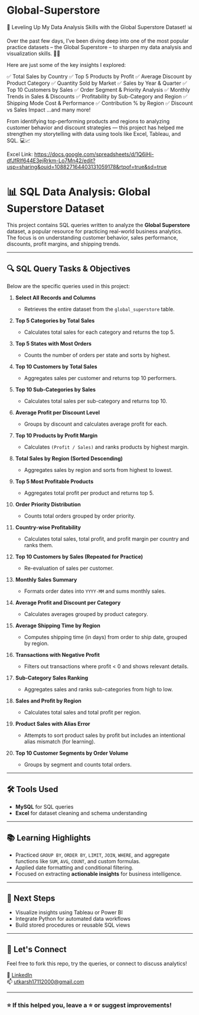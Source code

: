 # Global-Superstore
🚀 Leveling Up My Data Analysis Skills with the Global Superstore Dataset! 📊

Over the past few days, I’ve been diving deep into one of the most popular practice datasets – the Global Superstore – to sharpen my data analysis and visualization skills. 🧠💡

Here are just some of the key insights I explored:

✅ Total Sales by Country
✅ Top 5 Products by Profit
✅ Average Discount by Product Category
✅ Quantity Sold by Market
✅ Sales by Year & Quarter
✅ Top 10 Customers by Sales
✅ Order Segment & Priority Analysis
✅ Monthly Trends in Sales & Discounts
✅ Profitability by Sub-Category and Region
✅ Shipping Mode Cost & Performance
✅ Contribution % by Region
✅ Discount vs Sales Impact
...and many more!

From identifying top-performing products and regions to analyzing customer behavior and discount strategies — this project has helped me strengthen my storytelling with data using tools like Excel, Tableau, and SQL. 💻📈

Excel Link: https://docs.google.com/spreadsheets/d/1Q6iHi-dfJfRIf644E3ejRrkm-Lo7Mn42/edit?usp=sharing&ouid=108827164403131059178&rtpof=true&sd=true




# 📊 SQL Data Analysis: Global Superstore Dataset

This project contains SQL queries written to analyze the **Global Superstore** dataset, a popular resource for practicing real-world business analytics. The focus is on understanding customer behavior, sales performance, discounts, profit margins, and shipping trends.

---

## 🔍 SQL Query Tasks & Objectives

Below are the specific queries used in this project:

1. **Select All Records and Columns**
   - Retrieves the entire dataset from the `global_superstore` table.

2. **Top 5 Categories by Total Sales**
   - Calculates total sales for each category and returns the top 5.

3. **Top 5 States with Most Orders**
   - Counts the number of orders per state and sorts by highest.

4. **Top 10 Customers by Total Sales**
   - Aggregates sales per customer and returns top 10 performers.

5. **Top 10 Sub-Categories by Sales**
   - Calculates total sales per sub-category and returns top 10.

6. **Average Profit per Discount Level**
   - Groups by discount and calculates average profit for each.

7. **Top 10 Products by Profit Margin**
   - Calculates `(Profit / Sales)` and ranks products by highest margin.

8. **Total Sales by Region (Sorted Descending)**
   - Aggregates sales by region and sorts from highest to lowest.

9. **Top 5 Most Profitable Products**
   - Aggregates total profit per product and returns top 5.

10. **Order Priority Distribution**
    - Counts total orders grouped by order priority.

11. **Country-wise Profitability**
    - Calculates total sales, total profit, and profit margin per country and ranks them.

12. **Top 10 Customers by Sales (Repeated for Practice)**
    - Re-evaluation of sales per customer.

13. **Monthly Sales Summary**
    - Formats order dates into `YYYY-MM` and sums monthly sales.

14. **Average Profit and Discount per Category**
    - Calculates averages grouped by product category.

15. **Average Shipping Time by Region**
    - Computes shipping time (in days) from order to ship date, grouped by region.

16. **Transactions with Negative Profit**
    - Filters out transactions where profit < 0 and shows relevant details.

17. **Sub-Category Sales Ranking**
    - Aggregates sales and ranks sub-categories from high to low.

18. **Sales and Profit by Region**
    - Calculates total sales and total profit per region.

19. **Product Sales with Alias Error**
    - Attempts to sort product sales by profit but includes an intentional alias mismatch (for learning).

20. **Top 10 Customer Segments by Order Volume**
    - Groups by segment and counts total orders.

---

## 🛠️ Tools Used

- **MySQL** for SQL queries  
- **Excel** for dataset cleaning and schema understanding  

---

## 📚 Learning Highlights

- Practiced `GROUP BY`, `ORDER BY`, `LIMIT`, `JOIN`, `WHERE`, and aggregate functions like `SUM`, `AVG`, `COUNT`, and custom formulas.
- Applied date formatting and conditional filtering.
- Focused on extracting **actionable insights** for business intelligence.

---

## 📌 Next Steps

- Visualize insights using Tableau or Power BI  
- Integrate Python for automated data workflows  
- Build stored procedures or reusable SQL views  

---

## 🙌 Let's Connect

Feel free to fork this repo, try the queries, or connect to discuss analytics!

📎 [LinkedIn](https://www.linkedin.com/in/utkarsh-thakur-957987178/)  
📫 utkarsh17112000@gmail.com  

---

### ⭐️ If this helped you, leave a ⭐️ or suggest improvements!
